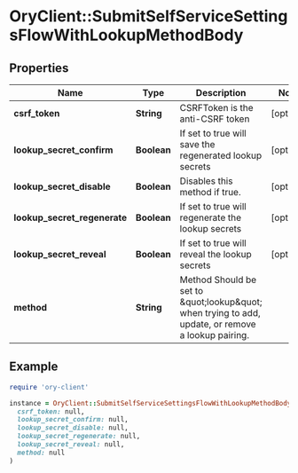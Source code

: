# OryClient::SubmitSelfServiceSettingsFlowWithLookupMethodBody

## Properties

| Name | Type | Description | Notes |
| ---- | ---- | ----------- | ----- |
| **csrf_token** | **String** | CSRFToken is the anti-CSRF token | [optional] |
| **lookup_secret_confirm** | **Boolean** | If set to true will save the regenerated lookup secrets | [optional] |
| **lookup_secret_disable** | **Boolean** | Disables this method if true. | [optional] |
| **lookup_secret_regenerate** | **Boolean** | If set to true will regenerate the lookup secrets | [optional] |
| **lookup_secret_reveal** | **Boolean** | If set to true will reveal the lookup secrets | [optional] |
| **method** | **String** | Method  Should be set to \&quot;lookup\&quot; when trying to add, update, or remove a lookup pairing. |  |

## Example

```ruby
require 'ory-client'

instance = OryClient::SubmitSelfServiceSettingsFlowWithLookupMethodBody.new(
  csrf_token: null,
  lookup_secret_confirm: null,
  lookup_secret_disable: null,
  lookup_secret_regenerate: null,
  lookup_secret_reveal: null,
  method: null
)
```

